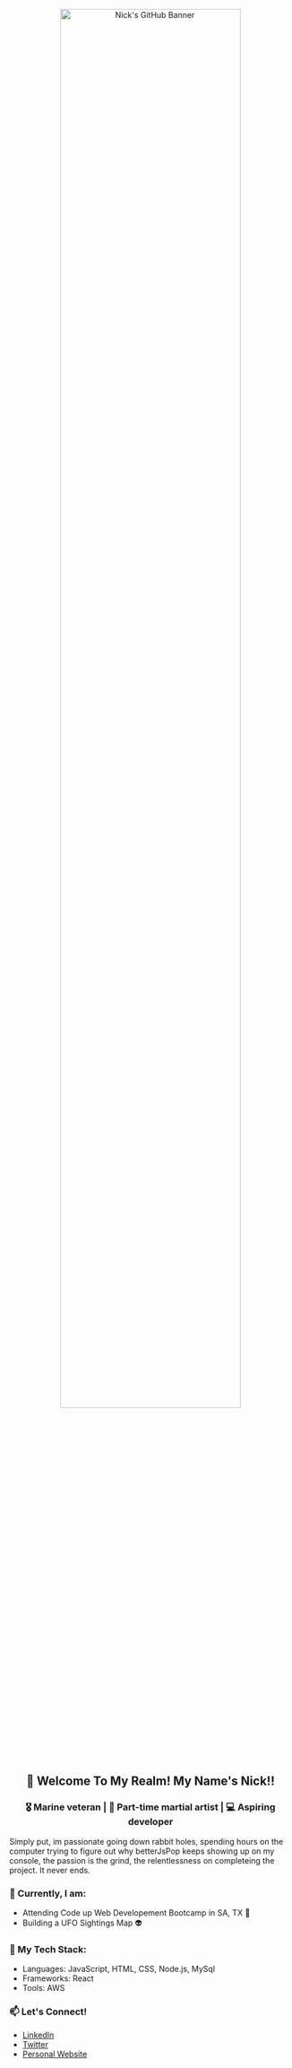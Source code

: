 <p align="center">
  <img src="https://cdn4.whatculture.com/images/2015/09/BMcKRFsj-600x338.jpg" alt="Nick's GitHub Banner" width="80%">
</p>

<h2 align="center">👋 Welcome To My Realm! My Name's Nick!!</h2>

<h3 align="center">
  🎖️ Marine veteran | 🥋 Part-time martial artist | 💻 Aspiring developer
</h3>

Simply put, im passionate going down rabbit holes, spending hours on the computer trying to figure out why betterJsPop keeps showing up on my console, the passion is the grind, the relentlessness on completeing the project. It never ends.

### 💼 Currently, I am:
- Attending Code up Web Developement Bootcamp in SA, TX :cowboy_hat_face:	
- Building a UFO Sightings Map :alien:	

### 🚀 My Tech Stack:
- Languages: JavaScript, HTML, CSS, Node.js, MySql
- Frameworks: React
- Tools: AWS

### 📫 Let's Connect!
- [LinkedIn](https://www.linkedin.com/in/yourprofile/)
- [Twitter](https://twitter.com/yourhandle/)
- [Personal Website](https://yourwebsite.com/)
